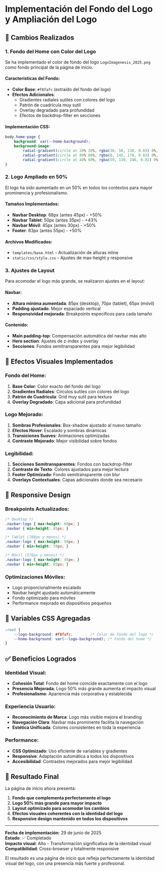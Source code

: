 # Implementación del Fondo del Logo y Ampliación del Logo

## 🎯 Cambios Realizados

### 1. **Fondo del Home con Color del Logo**
Se ha implementado el color de fondo del logo `LogoImagenesis_2025.png` como fondo principal de la página de inicio.

#### Características del Fondo:
- **Color Base**: `#f8fafc` (extraído del fondo del logo)
- **Efectos Adicionales**: 
  - Gradientes radiales sutiles con colores del logo
  - Patrón de cuadrícula muy sutil
  - Overlay degradado para profundidad
  - Efectos de backdrop-filter en secciones

#### Implementación CSS:
```css
body.home-page {
    background: var(--home-background);
    background-image: 
        radial-gradient(circle at 20% 20%, rgba(30, 58, 138, 0.03) 0%, transparent 50%),
        radial-gradient(circle at 80% 80%, rgba(8, 145, 178, 0.03) 0%, transparent 50%),
        radial-gradient(circle at 40% 60%, rgba(59, 130, 246, 0.02) 0%, transparent 50%);
}
```

### 2. **Logo Ampliado en 50%**
El logo ha sido aumentado en un 50% en todos los contextos para mayor prominencia y profesionalismo.

#### Tamaños Implementados:
- **Navbar Desktop**: 68px (antes 45px) - +50%
- **Navbar Tablet**: 50px (antes 35px) - +43%
- **Navbar Móvil**: 45px (antes 30px) - +50%
- **Footer**: 83px (antes 55px) - +50%

#### Archivos Modificados:
- `templates/base.html` - Actualización de alturas inline
- `static/css/style.css` - Ajustes de max-height y responsive

### 3. **Ajustes de Layout**
Para acomodar el logo más grande, se realizaron ajustes en el layout:

#### Navbar:
- **Altura mínima aumentada**: 85px (desktop), 70px (tablet), 65px (móvil)
- **Padding ajustado**: Mejor espaciado vertical
- **Responsividad mejorada**: Breakpoints específicos para cada tamaño

#### Contenido:
- **Main padding-top**: Compensación automática del navbar más alto
- **Hero section**: Ajustes de z-index y overlay
- **Secciones**: Fondos semitransparentes para mejor legibilidad

## 🎨 Efectos Visuales Implementados

### Fondo del Home:
1. **Base Color**: Color exacto del fondo del logo
2. **Gradientes Radiales**: Círculos sutiles con colores del logo
3. **Patrón de Cuadrícula**: Grid muy sutil para textura
4. **Overlay Degradado**: Capa adicional para profundidad

### Logo Mejorado:
1. **Sombras Profesionales**: Box-shadow ajustado al nuevo tamaño
2. **Efectos Hover**: Escalado y sombras dinámicas
3. **Transiciones Suaves**: Animaciones optimizadas
4. **Contraste Mejorado**: Mejor visibilidad sobre fondos

### Legibilidad:
1. **Secciones Semitransparentes**: Fondos con backdrop-filter
2. **Contraste de Texto**: Colores ajustados para mejor lectura
3. **Footer Optimizado**: Fondo semitransparente con blur
4. **Overlays Contextuales**: Capas adicionales donde sea necesario

## 📱 Responsive Design

### Breakpoints Actualizados:
```css
/* Desktop */
.navbar-logo { max-height: 68px; }
.navbar { min-height: 85px; }

/* Tablet (768px y menos) */
.navbar-logo { max-height: 50px; }
.navbar { min-height: 70px; }

/* Móvil (576px y menos) */
.navbar-logo { max-height: 45px; }
.navbar { min-height: 65px; }
```

### Optimizaciones Móviles:
- Logo proporcionalmente escalado
- Navbar height ajustado automáticamente
- Fondo optimizado para móviles
- Performance mejorado en dispositivos pequeños

## 🔧 Variables CSS Agregadas

```css
:root {
    --logo-background: #f8fafc;        /* Color de fondo del logo */
    --home-background: var(--logo-background); /* Fondo del home */
}
```

## ✅ Beneficios Logrados

### Identidad Visual:
- **Cohesión Total**: Fondo del home coincide exactamente con el logo
- **Presencia Mejorada**: Logo 50% más grande aumenta el impacto visual
- **Profesionalismo**: Apariencia más corporativa y establecida

### Experiencia Usuario:
- **Reconocimiento de Marca**: Logo más visible mejora el branding
- **Navegación Clara**: Navbar más prominente facilita la navegación  
- **Estética Unificada**: Colores consistentes en toda la experiencia

### Performance:
- **CSS Optimizado**: Uso eficiente de variables y gradientes
- **Responsive**: Adaptación automática a todos los dispositivos
- **Accesibilidad**: Contrastes mejorados para mejor legibilidad

## 🚀 Resultado Final

La página de inicio ahora presenta:
1. **Fondo que complementa perfectamente el logo**
2. **Logo 50% más grande para mayor impacto**
3. **Layout optimizado para acomodar los cambios**
4. **Efectos visuales coherentes con la identidad del logo**
5. **Responsive design mantenido en todos los dispositivos**

---

**Fecha de implementación**: 29 de junio de 2025  
**Estado**: ✅ Completado  
**Impacto visual**: Alto - Transformación significativa de la identidad visual  
**Compatibilidad**: Cross-browser y totalmente responsive  

El resultado es una página de inicio que refleja perfectamente la identidad visual del logo, con una presencia más fuerte y profesional.
